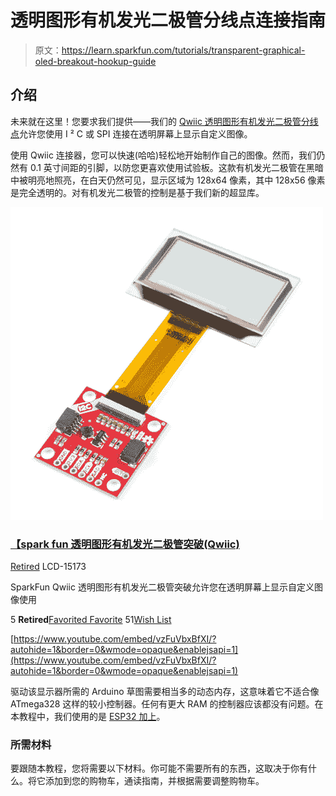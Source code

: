 # 透明图形有机发光二极管分线点连接指南

> 原文：<https://learn.sparkfun.com/tutorials/transparent-graphical-oled-breakout-hookup-guide>

## 介绍

未来就在这里！您要求我们提供——我们的 [Qwiic 透明图形有机发光二极管分线点](https://www.sparkfun.com/products/15173)允许您使用 I ² C 或 SPI 连接在透明屏幕上显示自定义图像。

使用 Qwiic 连接器，您可以快速(哈哈)轻松地开始制作自己的图像。然而，我们仍然有 0.1 英寸间距的引脚，以防您更喜欢使用试验板。这款有机发光二极管在黑暗中被明亮地照亮，在白天仍然可见，显示区域为 128x64 像素，其中 128x56 像素是完全透明的。对有机发光二极管的控制是基于我们新的超显库。

[![SparkFun Transparent Graphical OLED Breakout (Qwiic)](img/1a768900a0fa29e1fb0d43d946bd7333.png)](https://www.sparkfun.com/products/retired/15173) 

### [【spark fun 透明图形有机发光二极管突破(Qwiic)](https://www.sparkfun.com/products/retired/15173)

[Retired](https://learn.sparkfun.com/static/bubbles/ "Retired") LCD-15173

SparkFun Qwiic 透明图形有机发光二极管突破允许您在透明屏幕上显示自定义图像使用

5 **Retired**[Favorited Favorite](# "Add to favorites") 51[Wish List](# "Add to wish list")

[https://www.youtube.com/embed/vzFuVbxBfXI/?autohide=1&border=0&wmode=opaque&enablejsapi=1](https://www.youtube.com/embed/vzFuVbxBfXI/?autohide=1&border=0&wmode=opaque&enablejsapi=1)

驱动该显示器所需的 Arduino 草图需要相当多的动态内存，这意味着它不适合像 ATmega328 这样的较小控制器。任何有更大 RAM 的控制器应该都没有问题。在本教程中，我们使用的是 [ESP32 加上](https://www.sparkfun.com/products/14689)。

### 所需材料

要跟随本教程，您将需要以下材料。你可能不需要所有的东西，这取决于你有什么。将它添加到您的购物车，通读指南，并根据需要调整购物车。